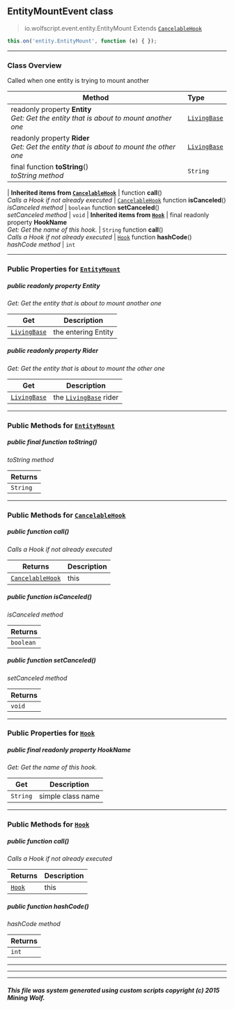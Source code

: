 ## EntityMountEvent __class__

>io.wolfscript.event.entity.EntityMount
>Extends [`CancelableHook`](../../hook/CancelableHook.md)
``` javascript
this.on('entity.EntityMount', function (e) { });
```


---

### Class Overview

Called when one entity is trying to mount another

Method | Type   
--- | :--- 
 readonly property __Entity__ <br> _Get: Get the entity that is about to mount another one_ | [`LivingBase`](../../api/entity/living/LivingBase.md)
 readonly property __Rider__ <br> _Get: Get the entity that is about to mount the other one_ | [`LivingBase`](../../api/entity/living/LivingBase.md)
final function __toString__() <br> _toString method_ | `String`
 |
__Inherited items from [`CancelableHook`](../../hook/CancelableHook.md)__ |
 function __call__() <br> _Calls a Hook if not already executed_ | [`CancelableHook`](../../hook/CancelableHook.md)
 function __isCanceled__() <br> _isCanceled method_ | `boolean`
 function __setCanceled__() <br> _setCanceled method_ | `void`
 |
__Inherited items from [`Hook`](../../hook/Hook.md)__ |
final readonly property __HookName__ <br> _Get: Get the name of this hook._ | `String`
 function __call__() <br> _Calls a Hook if not already executed_ | [`Hook`](../../hook/Hook.md)
 function __hashCode__() <br> _hashCode method_ | `int`







---


### Public Properties for [`EntityMount`](EntityMount.md)

##### <a id='entity'></a>public  readonly property __Entity__

_Get: Get the entity that is about to mount another one_

Get | Description
--- | --- 
[`LivingBase`](../../api/entity/living/LivingBase.md) | the entering Entity



##### <a id='rider'></a>public  readonly property __Rider__

_Get: Get the entity that is about to mount the other one_

Get | Description
--- | --- 
[`LivingBase`](../../api/entity/living/LivingBase.md) | the [`LivingBase`](../../api/entity/living/LivingBase.md) rider



---

### Public Methods for [`EntityMount`](EntityMount.md)

##### <a id='tostring'></a>public final function __toString__()

_toString method_

Returns | 
--- | 
`String` |


---

### Public Methods for [`CancelableHook`](../../hook/CancelableHook.md)

##### <a id='call'></a>public  function __call__()

_Calls a Hook if not already executed_

Returns | Description
--- | --- 
[`CancelableHook`](../../hook/CancelableHook.md) | this


##### <a id='iscanceled'></a>public  function __isCanceled__()

_isCanceled method_

Returns | 
--- | 
`boolean` |


##### <a id='setcanceled'></a>public  function __setCanceled__()

_setCanceled method_

Returns | 
--- | 
`void` |


---

### Public Properties for [`Hook`](../../hook/Hook.md)

##### <a id='hookname'></a>public final readonly property __HookName__

_Get: Get the name of this hook._

Get | Description
--- | --- 
`String` | simple class name



---

### Public Methods for [`Hook`](../../hook/Hook.md)

##### <a id='call'></a>public  function __call__()

_Calls a Hook if not already executed_

Returns | Description
--- | --- 
[`Hook`](../../hook/Hook.md) | this


##### <a id='hashcode'></a>public  function __hashCode__()

_hashCode method_

Returns | 
--- | 
`int` |


---


---


---


##### This file was system generated using custom scripts copyright (c) 2015 Mining Wolf.
	

